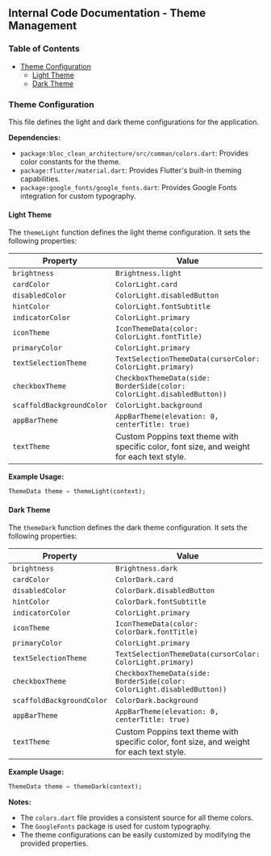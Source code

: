 ## Internal Code Documentation - Theme Management

### Table of Contents

* [Theme Configuration](#theme-configuration)
    * [Light Theme](#light-theme)
    * [Dark Theme](#dark-theme)

### Theme Configuration

This file defines the light and dark theme configurations for the application.

**Dependencies:**

* `package:bloc_clean_architecture/src/comman/colors.dart`: Provides color constants for the theme.
* `package:flutter/material.dart`: Provides Flutter's built-in theming capabilities.
* `package:google_fonts/google_fonts.dart`: Provides Google Fonts integration for custom typography.

#### Light Theme

The `themeLight` function defines the light theme configuration. It sets the following properties:

| Property | Value |
|---|---|
| `brightness` | `Brightness.light` |
| `cardColor` | `ColorLight.card` |
| `disabledColor` | `ColorLight.disabledButton` |
| `hintColor` | `ColorLight.fontSubtitle` |
| `indicatorColor` | `ColorLight.primary` |
| `iconTheme` | `IconThemeData(color: ColorLight.fontTitle)` |
| `primaryColor` | `ColorLight.primary` |
| `textSelectionTheme` | `TextSelectionThemeData(cursorColor: ColorLight.primary)` |
| `checkboxTheme` | `CheckboxThemeData(side: BorderSide(color: ColorLight.disabledButton))` |
| `scaffoldBackgroundColor` | `ColorLight.background` |
| `appBarTheme` | `AppBarTheme(elevation: 0, centerTitle: true)` |
| `textTheme` | Custom Poppins text theme with specific color, font size, and weight for each text style. |

**Example Usage:**

```dart
ThemeData theme = themeLight(context);
```

#### Dark Theme

The `themeDark` function defines the dark theme configuration. It sets the following properties:

| Property | Value |
|---|---|
| `brightness` | `Brightness.dark` |
| `cardColor` | `ColorDark.card` |
| `disabledColor` | `ColorDark.disabledButton` |
| `hintColor` | `ColorDark.fontSubtitle` |
| `indicatorColor` | `ColorLight.primary` |
| `iconTheme` | `IconThemeData(color: ColorDark.fontTitle)` |
| `primaryColor` | `ColorLight.primary` |
| `textSelectionTheme` | `TextSelectionThemeData(cursorColor: ColorLight.primary)` |
| `checkboxTheme` | `CheckboxThemeData(side: BorderSide(color: ColorLight.disabledButton))` |
| `scaffoldBackgroundColor` | `ColorDark.background` |
| `appBarTheme` | `AppBarTheme(elevation: 0, centerTitle: true)` |
| `textTheme` | Custom Poppins text theme with specific color, font size, and weight for each text style. |

**Example Usage:**

```dart
ThemeData theme = themeDark(context);
```

**Notes:**

* The `colors.dart` file provides a consistent source for all theme colors.
* The `GoogleFonts` package is used for custom typography.
* The theme configurations can be easily customized by modifying the provided properties.